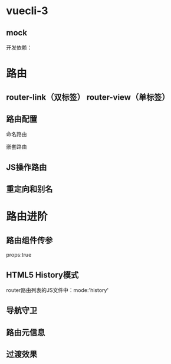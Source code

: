 # vuecli-3

## mock

开发依赖：

# 路由

## router-link（双标签） router-view（单标签）

## 路由配置

命名路由

嵌套路由

## JS操作路由



## 重定向和别名

# 路由进阶

## 路由组件传参

props:true

## HTML5 History模式

router路由列表的JS文件中：mode:'history'

## 导航守卫

## 路由元信息

## 过渡效果